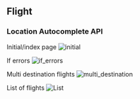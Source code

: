 ## Flight

### Location Autocomplete API

Initial/index page
![initial](https://user-images.githubusercontent.com/18505965/80086159-96fd7d00-8559-11ea-9c15-d926ba87d0b4.png)

If errors
![if_errors](https://user-images.githubusercontent.com/18505965/80090471-dc24ad80-855f-11ea-8aec-00116010cf55.png)

Multi destination flights
![multi_destination](https://user-images.githubusercontent.com/18505965/80090479-de870780-855f-11ea-879e-9f08d790108f.png)

List of flights
![List](https://user-images.githubusercontent.com/18505965/80090484-e050cb00-855f-11ea-9699-0cc54889d28c.png)

